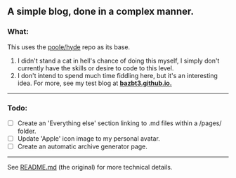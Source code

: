 ## A simple blog, done in a complex manner.

### What:

This uses the [poole/hyde](https://github.com/poole/hyde) repo as its base.

1. I didn't stand a cat in hell's chance of doing this myself, I simply don't currently have the skills or desire to code to this level.
2. I don't intend to spend much time fiddling here, but it's an interesting idea. For more, see my test blog at **[bazbt3.github.io.](http://bazbt3.github.io/)**

---

### Todo:

- [ ] Create an 'Everything else' section linking to .md files within a /pages/ folder.
- [ ] Update 'Apple' icon image to my personal avatar.
- [ ] Create an automatic archive generator page.

---

See [README.md](https://github.com/poole/hyde/blob/master/README.md) (the original) for more technical details.
